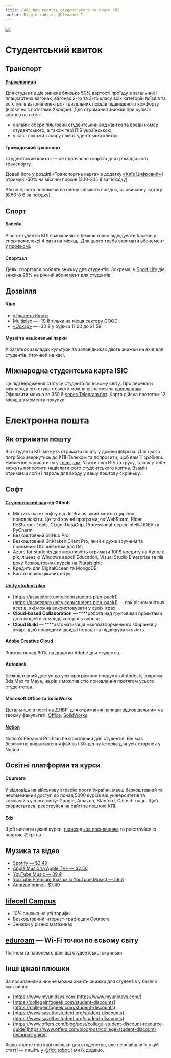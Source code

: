 ```yaml
---
title: Гайд про користь студентського та пошти КПІ
author: Відділ гайдів, @Olexandr_T
---
```


![](https://telegra.ph/file/8183f455f9a436a21ed1d.png)

# Студентський квиток

## Транспорт

#### [Укрзалізниця](https://uz.gov.ua/passengers/ticket_discounts/)

Для студентів діє знижка близько 50% вартості проїзду в загальних і плацкартних вагонах, вагонах 2-го та 3-го класу всіх категорій поїздів та всіх типів вагонів електро- і дизельних поїздів підвищеного комфорту (включно з потягами Хюндай). Для отримання знижки при купівлі квитків на потяг:


- онлайн: обери пільговий студентський вид квитка та введи номер студентського, а також твої ПІБ українською;
- у касі: покажи касиру свій студентський квиток.

#### Громадський транспорт

Студентський квиток — це одночасно і картка для громадського транспорту. 

Додай його у розділі «Транспортна карта» в додатку [«Київ Цифровий»](https://kyiv.digital/start) і отримуй -50% на місячні проїзні (3.10-3.15 ₴ за поїздку). 

Або ж просто поповнюй на певну кількість поїздок, як звичайну картку (6.50-8 ₴ за поїздку).

## Спорт

#### Басейн

У всіх студентів КПІ є можливість безкоштовно відвідувати басейн у спорткомплексі 4 рази на місяць. Для цього треба отримати абонемент у [профкомі](https://t.me/pskpi).

#### Спортзал

Деякі спортзали роблять знижку для студентів. Зокрема, у [Sport Life](https://www.facebook.com/sportlifeua/posts/2012809375537303/) діє знижка 25% на річний абонемент для студентів.

## Дозвілля

#### Кіно

- [«Планета Кіно»](https://planetakino.ua/i/sale/);
- [Multiplex](https://multiplex.ua/promotion/121) — -10 ₴ тільки на місця сектору GOOD;
- [«Оскар»](https://oskar.kyiv.ua/smart/promotions/25) — -30 ₴ у будні з 11:00 до 21:59.

#### Музеї та національні парки

У багатьох закладах культури та заповідниках діють знижки на вхід для студентів. Уточнюй на касі.

## Міжнародна студентська карта ISIC

Це підтвердження статусу студента по всьому світу. Про переваги міжнародного студентського можна дізнатися за [посиланням](https://www.isic.org/discounts/).  Оформити можна за 350 ₴ [через Telegram бот](https://t.me/ISIC_IASA_bot).  Карта дійсна протягом 12 місяців з моменту покупки

# Електронна пошта

## Як отримати пошту

Всі студенти КПІ можуть отримати пошту у домені @kpi.ua. Для цього потрібно звернутись до КПІ-Телеком та попросити, щоб вам її зробили. Найлегше написати їм у [телеграм](https://t.me/kpi_telecom). Укажи свої ПІБ та групу, також у тебе можуть попросити надіслати фото студентського квитка. Взамін отримаєш логін і пароль для входу у вашу поштову скриньку.

## Софт

#### [Студентський пак](https://education.github.com/pack/) від Github

- Містить пакет софту від JetBrains, який можна щорічно поновлювати. Це такі зручні програми, як WebStorm, Rider, ReSharper Tools, CLion, DataGrip, Professional-версії IntelliJ IDEA та PyCharm;
- Безкоштовний GitHub Pro;
- Безкоштовний GitKraken Client Pro, який є дуже зручним та приємним GUI клієнтом для Git;
- Azure for students дає можливість отримати 100$ кредиту на Azure в рік, ліцензію Windows версії Education, Visual Studio Enterprise та пів року безкоштовних курсів на Pluralsight;
- Кредити для DigitalOcean та MongoDB;
- Багато інших цікавих штук.

#### [Unity student plan](https://unity.com/products/unity-student)

- [https://assetstore.unity.com/student-plan-pack1](https://assetstore.unity.com/student-plan-pack1) — пак різноманітних асетів, які можна викоистовувати у своїх іграх;
- **Cloud-based Collaboration** — ****робота над груповими проектами до 5 людей в команді, контроль версій;
- **Cloud Build** — ****автоматизація міжплатформенного збирання у хмарі, щоб проводити швидкі ітерації та підвищувати якість.

#### Adobe Creative Cloud

Знижка понад 60% на додатки Adobe для студентів.

#### Autodesk

Безкоштовний доступ до усіх програмних продуктів Autodesk, зокрема 3ds Max та Maya, на рік з можливістю поновлення протягом усього студентства.

#### Microsoft Office та SolidWorks

Детальніше в [пості на ДНВР](https://t.me/dnvr_31/2101), для отримання напиши відповідальним на твоєму факультеті: [Office](https://telegra.ph/from-Microsoft-Imagine-Academy-to-KPI-03-25), [SolidWorks](https://telegra.ph/from-SolidWorks-to-KPI-03-25).

#### [Notion](https://www.notion.so/product/notion-for-education)

Notion’s Personal Pro Plan безкоштовний для студентів. Він має безлімітне вивантаження файлів і 30-денну історію для усіх сторінок у Notion.

## Освітні платформи та курси

#### Coursera

У відповідь на військову агресію проти України, маєш безкоштовний та необмежений доступ до понад 5000 курсів від університетів та компаній з усього світу: Google, Amazon, Stanford, Caltech тощо. Щоб скористатися, [реєструйся на сайті](https://c4b-integration.com/ukr?lang=uk) за поштою КПІ.

#### Edx

Щоб вивчати цікаві курси, [переходь за посиланням](https://enterprise.edx.org/invite/7ed023ef-f976-4056-8a6d-5d754f744cfd) та реєструйся із поштою @kpi.ua

## Музика та відео

- [Spotify — $2.49](https://www.spotify.com/ua-uk/student/)
- [Apple Music та Apple TV+ — $2.50](https://support.apple.com/uk-ua/HT205928)
- [YouTube Music — 39 ₴](https://www.youtube.com/musicpremium/student)
- [YouTube Premium (разом із YouTube Music) — 59 ₴](https://www.youtube.com/premium/student)
- [Amazon prime - $7.49](https://www.amazon.com/Amazon-Student/b?ie=UTF8&node=668781011)

## [lifecell Campus](https://lifecamp.com.ua)

- 10% знижка на усі тарифи
- Безкоштовний інтернет-трафік для Coursera
- Знижки у різних магазинах

## [eduroam](https://eduroam.org) — Wi-Fi точки по всьому світу

Логіном та паролем є дані від студентської скриньки

## Інші цікаві плюшки

За посиланнями нижче можна знайти знижки для студентів у безлічі магазинів:

- [https://www.myunidays.com](https://www.myunidays.com/)
- [https://collegeinfogeek.com/student-discounts](https://collegeinfogeek.com/student-discounts)
- [https://www.savethestudent.org/student-discounts](https://www.savethestudent.org/student-discounts)
- [https://www.offers.com/blog/post/college-student-discount-resource-guide](https://www.offers.com/blog/post/college-student-discount-resource-guide)

Якщо знаєте про інші плюшки для студенства, але не знайшли їх у цій статті — пишіть у [@fict_robot](https://t.me/fict_robot), і ми їх додамо.